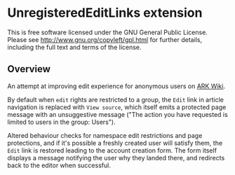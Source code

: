 # UnregisteredEditLinks extension

This is free software licensed under the GNU General Public License. Please
see http://www.gnu.org/copyleft/gpl.html for further details, including the
full text and terms of the license.

## Overview
An attempt at improving edit experience for anonymous users on [ARK Wiki](https://ark.wiki.gg).

By default when `edit` rights are restricted to a group, the `Edit` link in article navigation is replaced with `View source`,
which itself emits a protected page message with an unsuggestive message ("The action you have requested is limited to users in
the group: Users").

Altered behaviour checks for namespace edit restrictions and page protections, and if it's possible a freshly created user will
satisfy them, the `Edit` link is restored leading to the account creation form. The form itself displays a message notifying the
user why they landed there, and redirects back to the editor when successful.
